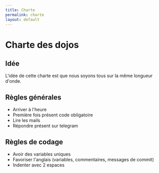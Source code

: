 ```yaml
---
title: Charte
permalink: charte
layout: default
---
```


# Charte des dojos

## Idée
L'idée de cette charte est que nous soyons tous sur la même longueur d'onde.

## Règles générales
* Arriver à l'heure
* Première fois présent code obligatoire
* Lire les mails
* Répondre présent sur telegram

## Règles de codage
* Avoir des variables uniques
* Favoriser l'anglais (variables, commentaires, messages de commit)
* Indenter avec 2 espaces
